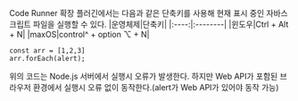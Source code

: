 Code Runner 확장 플러긴에서는 다음과 같은 단축키를 사용해 현재 표시 중인 자바스크립트 파일을 실행할 수 있다.
|운영체제|단축키|
|:----:|:--------|
|윈도우|Ctrl + Alt + N|
|maxOS|control^ + option ⌥ + N|

```
const arr = [1,2,3]
arr.forEach(alert);
```
위의 코드는 Node.js 서버에서 실행시 오류가 발생한다.
하지만 Web API가 포함된 브라우저 환경에서 실행시 오류 없이 동작한다.(alert가 Web API가 있어야 동작 가능)
